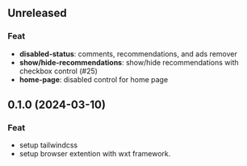 ## Unreleased

### Feat

- **disabled-status**: comments, recommendations, and ads remover
- **show/hide-recommendations**: show/hide recommendations with checkbox control (#25)
- **home-page**: disabled control for home page

## 0.1.0 (2024-03-10)

### Feat

- setup tailwindcss
- setup browser extention with wxt framework.
